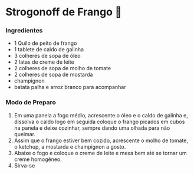 # Strogonoff de Frango :chicken:

### Ingredientes

- 1 Quilo de peito de frango
- 1 tablete de caldo de galinha
- 3 colheres de sopa de óleo
- 2  latas de creme de leite
-  2 colheres de sopa de molho de tomate
- 2 colheres de sopa de mostarda
- champignon
- batata palha e arroz branco para acompanhar



### Modo de Preparo

1. Em uma panela a fogo médio, acrescente o óleo e o caldo de galinha e, dissolva o caldo logo em seguida coloque o frango picados em cubos na panela e deixe cozinhar, sempre dando uma olhada para não queimar.
2.  Assim que o frango estiver bem cozido, acrescente o molho de tomate, o ketchup, a mostarda e champignon a gosto.
3.  Abaixe o fogo e coloque o creme de leite e mexa bem até se tornar um creme homogêneo.
4. Sirva-se

